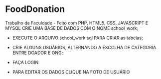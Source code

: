 # FoodDonation
Trabalho da Faculdade - Feito com PHP, HTML5, CSS, JAVASCRIPT E MYSQL
CRIE UMA BASE DE DADOS COM O NOME school_work;
- EXECUTE O ARQUIVO school_work.sql PARA CRIAR as tabelas;

- CRIE ALGUNS USUÁRIOS, ALTERNANDO A ESCOLHA DE CATEGORIA ENTRE DOADOR E ONG;
- FAÇA LOGIN
- PARA EDITAR OS DADOS CLIQUE NA FOTO DE USUÁRIO

